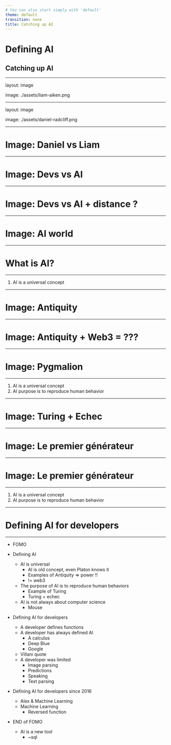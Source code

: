 ```yaml
---
# You can also start simply with 'default'
theme: default
transition: none
title: Catching up AI
---
```


# Defining AI

## Catching up AI

---
layout: image

image: ./assets/liam-aiken.png

---
layout: image

image: ./assets/daniel-radcliff.png

---

# Image: Daniel vs Liam

---

# Image: Devs vs AI

---

# Image: Devs vs AI + distance ?

---

# Image: AI world

---

# What is AI?

---

1. AI is a universal concept

---

# Image: Antiquity

---

# Image: Antiquity + Web3 = ???

---

# Image: Pygmalion

---

1. AI is a universal concept
2. AI purpose is to reproduce human behavior

---

# Image: Turing + Echec

---

# Image: Le premier générateur
<!-- https://www.youtube.com/watch?v=HNCNLw0br-U -->

---

# Image: Le premier générateur
<!-- https://www.youtube.com/watch?v=HNCNLw0br-U -->

---

1. AI is a universal concept
2. AI purpose is to reproduce human behavior

---

# Defining AI for developers

---

- FOMO
- Defining AI

  - AI is universal
    - AI is old concept, even Platon knows it
    - Examples of Antiquity => power !!
    - != web3
  - The purpose of AI is to reproduce human behaviors
    - Example of Turing
    - Turing + echec
  - AI is not always about computer science
    - Mouse

- Defining AI for developers

  - A developer defines functions
  - A developer has always defined AI
    - A calculus
    - Deep Blue
    - Google
  - Villani quote
  - A developer was limited
    - Image parsing
    - Predictions
    - Speaking
    - Text parsing

- Defining AI for developers since 2016

  - Alex & Machine Learning
  - Machine Learning
    - Reversed function

- END of FOMO
  - AI is a new tool
    - ~sql
